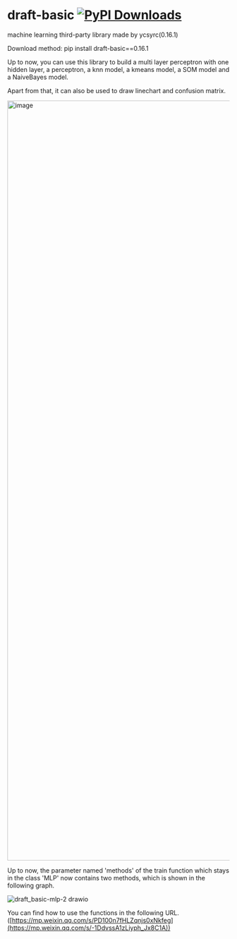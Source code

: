 # draft-basic  [![PyPI Downloads](https://static.pepy.tech/badge/draft-basic)](https://pepy.tech/projects/draft-basic)
machine learning third-party library made by ycsyrc(0.16.1)

Download method: pip install draft-basic==0.16.1

Up to now, you can use this library to build a multi layer perceptron with one hidden layer, a perceptron, a knn model, a kmeans model, a SOM model and a NaiveBayes model.

Apart from that, it can also be used to draw linechart and confusion matrix.

<img width="811" height="1722" alt="image" src="https://github.com/user-attachments/assets/e87db982-8a5e-49f7-beab-fde5363465be" />

Up to now, the parameter named 'methods' of the train function which stays in the class 'MLP' now contains two methods, which is shown in the following graph.

![draft_basic-mlp-2 drawio](https://github.com/user-attachments/assets/a22ccd85-bb10-4bb4-bd7b-25f94e657539)

You can find how to use the functions in the following URL.
([https://mp.weixin.qq.com/s/PD100n7fHLZqnjs0xNkfeg](https://mp.weixin.qq.com/s/-1DdvssA1zLiyph_Jx8C1A))
